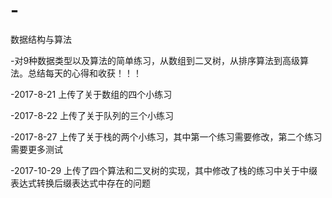 # -
数据结构与算法

-对9种数据类型以及算法的简单练习，从数组到二叉树，从排序算法到高级算法。总结每天的心得和收获！！！

-2017-8-21 上传了关于数组的四个小练习

-2017-8-22 上传了关于队列的三个小练习

-2017-8-27 上传了关于栈的两个小练习，其中第一个练习需要修改，第二个练习需要更多测试

-2017-10-29 上传了四个算法和二叉树的实现，其中修改了栈的练习中关于中缀表达式转换后缀表达式中存在的问题
